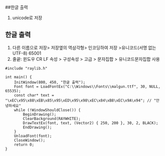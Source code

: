 ##한글 출력 
1. unicode로 저장
## 한글 출력
1. 다른 이름으로 저장> 저장옆의 역삼각형> 인코딩하여 저장 >유니코드(서명 없는 UTF-8)  65001
2. 줄끝: 윈도우 CR LF
속성 > 구성속성 > 고급 > 문자집합 > 유니코드문자집합 사용

```
#include "raylib.h"

int main() {
    InitWindow(800, 450, "한글 출력");
    Font font = LoadFontEx("C:\\Windows\\Fonts\\malgun.ttf", 30, NULL, 65535);
    const char* text = "\xEC\x95\x88\xEB\x85\x95\xED\x95\x98\xEC\x84\xB8\xEC\x9A\x94"; // "안녕하세요"
    while (!WindowShouldClose()) {
        BeginDrawing();
        ClearBackground(RAYWHITE);
        DrawTextEx(font, text, (Vector2) { 250, 200 }, 30, 2, BLACK);
        EndDrawing();
    }
    UnloadFont(font);
    CloseWindow();
    return 0;
}
```
